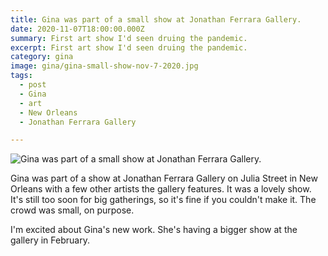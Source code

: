 ```yaml
---
title: Gina was part of a small show at Jonathan Ferrara Gallery.
date: 2020-11-07T18:00:00.000Z
summary: First art show I'd seen druing the pandemic.
excerpt: First art show I'd seen druing the pandemic.
category: gina
image: gina/gina-small-show-nov-7-2020.jpg
tags:
  - post 
  - Gina
  - art
  - New Orleans
  - Jonathan Ferrara Gallery

---
```


![Gina was part of a small show at Jonathan Ferrara Gallery.](/static/img/gina/gina-small-show-nov-7-2020.jpg "Gina was part of a small show at Jonathan Ferrara Gallery.")

Gina was part of a show at Jonathan Ferrara Gallery on Julia Street in New Orleans with a few other artists the gallery features. It was a lovely show. It's still too soon for big gatherings, so it's fine if you couldn't make it. The crowd was small, on purpose.

I'm excited about Gina's new work. She's having a bigger show at the gallery in February.